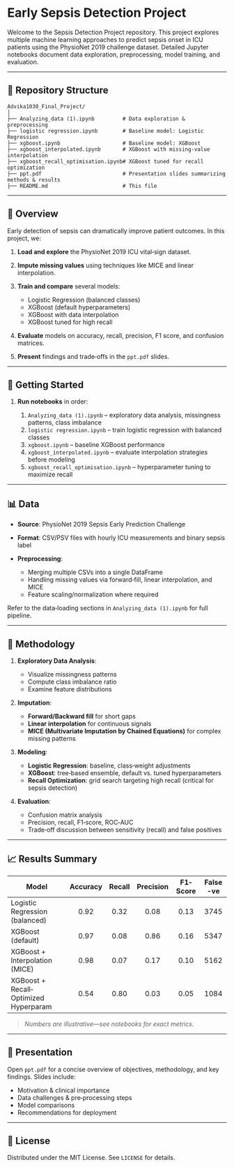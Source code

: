 # Early Sepsis Detection Project

Welcome to the Sepsis Detection Project repository. This project explores multiple machine learning approaches to predict sepsis onset in ICU patients using the PhysioNet 2019 challenge dataset. Detailed Jupyter notebooks document data exploration, preprocessing, model training, and evaluation.

---

## 📁 Repository Structure

```
Advika1030_Final_Project/
│
├── Analyzing_data (1).ipynb         # Data exploration & preprocessing
├── logistic regression.ipynb        # Baseline model: Logistic Regression
├── xgboost.ipynb                    # Baseline model: XGBoost
├── xgboost_interpolated.ipynb       # XGBoost with missing‐value interpolation
├── xgboost_recall_optimisation.ipynb# XGBoost tuned for recall optimization
├── ppt.pdf                          # Presentation slides summarizing methods & results
├── README.md                        # This file

```

---

## 📝 Overview

Early detection of sepsis can dramatically improve patient outcomes. In this project, we:

1. **Load and explore** the PhysioNet 2019 ICU vital‐sign dataset.
2. **Impute missing values** using techniques like MICE and linear interpolation.
3. **Train and compare** several models:

   * Logistic Regression (balanced classes)
   * XGBoost (default hyperparameters)
   * XGBoost with data interpolation
   * XGBoost tuned for high recall
4. **Evaluate** models on accuracy, recall, precision, F1 score, and confusion matrices.
5. **Present** findings and trade‐offs in the `ppt.pdf` slides.

---

## 🚀 Getting Started

1. **Run notebooks** in order:

   1. `Analyzing_data (1).ipynb` – exploratory data analysis, missingness patterns, class imbalance
   2. `logistic regression.ipynb` – train logistic regression with balanced classes
   3. `xgboost.ipynb` – baseline XGBoost performance
   4. `xgboost_interpolated.ipynb` – evaluate interpolation strategies before modeling
   5. `xgboost_recall_optimisation.ipynb` – hyperparameter tuning to maximize recall

---

## 📊 Data

* **Source**: PhysioNet 2019 Sepsis Early Prediction Challenge
* **Format**: CSV/PSV files with hourly ICU measurements and binary sepsis label
* **Preprocessing**:

  * Merging multiple CSVs into a single DataFrame
  * Handling missing values via forward‐fill, linear interpolation, and MICE
  * Feature scaling/normalization where required

Refer to the data‐loading sections in `Analyzing_data (1).ipynb` for full pipeline.

---

## 🧠 Methodology

1. **Exploratory Data Analysis**:

   * Visualize missingness patterns
   * Compute class imbalance ratio
   * Examine feature distributions

2. **Imputation**:

   * **Forward/Backward fill** for short gaps
   * **Linear interpolation** for continuous signals
   * **MICE (Multivariate Imputation by Chained Equations)** for complex missing patterns

3. **Modeling**:

   * **Logistic Regression**: baseline, class‐weight adjustments
   * **XGBoost**: tree‐based ensemble, default vs. tuned hyperparameters
   * **Recall Optimization**: grid search targeting high recall (critical for sepsis detection)

4. **Evaluation**:

   * Confusion matrix analysis
   * Precision, recall, F1‐score, ROC‐AUC
   * Trade‐off discussion between sensitivity (recall) and false positives

---

## 📈 Results Summary

| Model                                 | Accuracy | Recall | Precision | F1‐Score | False -ve |
| ------------------------------------- | :------: | :----: | :-------: | :------: | :------:  | 
| Logistic Regression (balanced)        |   0.92   |  0.32  |    0.08   |   0.13   |   3745    |
| XGBoost (default)                     |   0.97   |  0.08  |    0.86   |   0.16   |   5347    |
| XGBoost + Interpolation (MICE)        |   0.98   |  0.07  |    0.17   |   0.10   |   5162    |
| XGBoost + Recall‐Optimized Hyperparam |   0.54   |  0.80  |    0.03   |   0.05   |   1084    |

> *Numbers are illustrative—see notebooks for exact metrics.*

---

## 📑 Presentation

Open `ppt.pdf` for a concise overview of objectives, methodology, and key findings. Slides include:

* Motivation & clinical importance
* Data challenges & pre‐processing steps
* Model comparisons
* Recommendations for deployment

---

## 📜 License

Distributed under the MIT License. See `LICENSE` for details.
